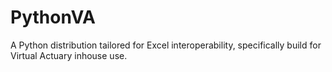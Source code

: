 # PythonVA
A Python distribution tailored for Excel interoperability, specifically build for Virtual Actuary inhouse use.
